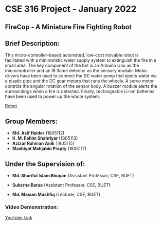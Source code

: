 # CSE 316 Project - January 2022

## FireCop - A Miniature Fire Fighting Robot


## Brief Description: 

This micro-controller-based automated, low-cost movable robot is facilitated with a minimalistic water supply system to extinguish the fire in a small area. The key component of the bot is an Arduino Uno as the microcontroller and an IR flame detector as the sensory module. Motor drivers have been used to connect the DC water pump that ejects water via a plastic pipe and the DC gear motors that runs the wheels. A servo motor controls the angular rotation of the sensor body. A buzzer module alerts the surroundings when a fire is detected. Finally, rechargeable Li-ion batteries have been used to power up the whole system. 

[Robot](https://drive.google.com/file/d/1QIvSklyWGptiUEnMgS_ZRZmtgX-zviSK/view?usp=sharing)


## Group Members: 

- **Md. Asif Haider** (1805112)
- **K. M. Fahim Shahriyar** (1805113)
- **Azizur Rahman Anik** (1805115)
- **Mashiyat Mahjabin Prapty** (1805117)


## Under the Supervision of:

- **Md. Shariful Islam Bhuyan** 
(Assistant Professor, CSE, BUET)

- **Sukarna Barua**
(Assistant Professor, CSE, BUET)

- **Md. Masum Mushfiq**
(Lecturer, CSE, BUET)

### Video Demonstration: 
[YouTube Link](https://youtu.be/CnTP4tx_aeA)
